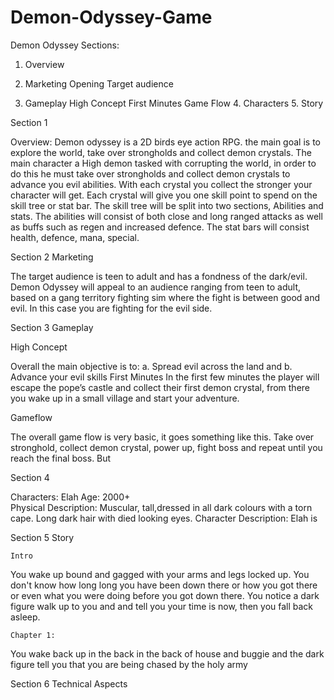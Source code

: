 # Demon-Odyssey-Game
Demon Odyssey 
Sections:
1.  Overview
2. Marketing 
 Opening
Target audience


3. Gameplay
High Concept
First Minutes
Game Flow 
	4. Characters
	5. Story
	


Section 1


Overview:
Demon odyssey is a 2D birds eye action RPG. the main goal is to explore the world, take over strongholds and collect demon crystals. The main character a High demon tasked with corrupting the world, in order to do this he must take over strongholds and collect demon crystals to advance you evil abilities. With each crystal you collect the stronger your character will get. Each crystal will give you one skill point to spend on the skill tree or stat bar. The skill tree will be split into two sections, Abilities and stats. The abilities will consist of both close and long ranged attacks as well as buffs such as regen and increased defence. The stat bars will consist health, defence, mana, special.

Section 2
Marketing


The target audience is teen to adult and has a fondness of the dark/evil. 
Demon Odyssey  will appeal to an audience ranging from teen to adult, based on a gang territory fighting sim where the fight is between good and evil. In this case you are fighting for the evil side.

Section 3
Gameplay


 High Concept


Overall the main objective is to:
a. Spread evil across the land and 
b. Advance your evil skills
First Minutes
In the first few minutes the player will escape the pope’s castle and collect their first demon crystal, from there you wake up in a small village and start your adventure.




Gameflow


The overall game flow is very basic, it goes something like this. Take over stronghold, collect demon crystal, power up, fight boss and repeat until you reach the final boss. But 

Section 4


Characters:
	Elah
 	Age: 2000+		
Physical Description: Muscular, tall,dressed in all dark colours with a torn cape. Long dark hair with died looking eyes.
Character Description: Elah is 


Section 5
Story


	Intro
You wake up bound and gagged with your arms and legs locked up. You don't know how long long you have been down there or how you got there or even what you were doing before you got down there.
You notice a dark figure walk up to you and and tell you your time is now, then you fall back asleep.
	
	Chapter 1:
You wake back up in the back in the back of house and buggie and the dark figure tell you that you are being chased by the holy army 


Section 6
Technical Aspects

